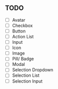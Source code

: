 ## TODO

-   [ ] Avatar
-   [ ] Checkbox
-   [ ] Button
-   [ ] Action List
-   [ ] Input
-   [ ] Icon
-   [ ] Image
-   [ ] Pill/ Badge
-   [ ] Modal
-   [ ] Selection Dropdown
-   [ ] Selection List
-   [ ] Selection Input
